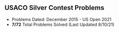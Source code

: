 ## USACO Silver Contest Problems

- Problems Dated: December 2015 - US Open 2021
- **7/72** Total Problems Solved (Last Updated 8/10/21)
